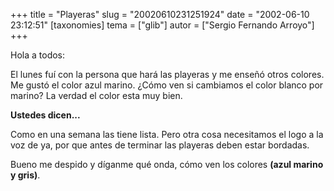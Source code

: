 +++
title = "Playeras"
slug = "20020610231251924"
date = "2002-06-10 23:12:51"
[taxonomies]
tema = ["glib"]
autor = ["Sergio Fernando Arroyo"]
+++

Hola a todos:

El lunes fuí con la persona que hará las playeras y me enseñó otros
colores. Me gustó el color azul marino. ¿Cómo ven si cambiamos el color
blanco por marino? La verdad el color esta muy bien.

**Ustedes dicen...**

Como en una semana las tiene lista. Pero otra cosa necesitamos el logo a
la voz de ya, por que antes de terminar las playeras deben estar
bordadas.

Bueno me despido y díganme qué onda, cómo ven los colores **(azul marino
y gris)**.

